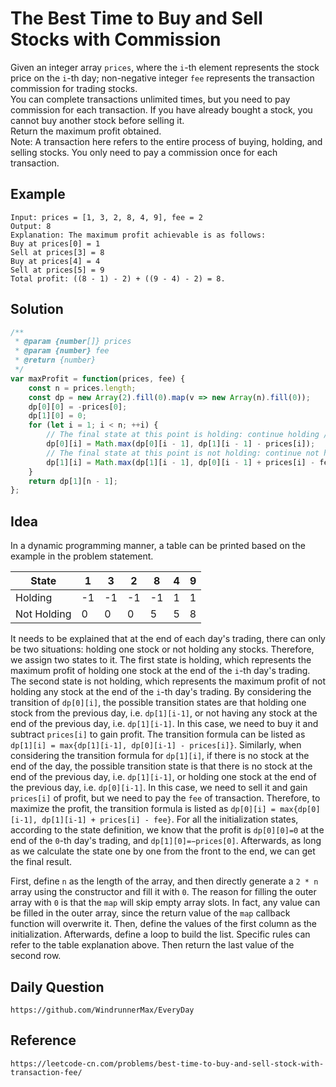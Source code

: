 # The Best Time to Buy and Sell Stocks with Commission
Given an integer array `prices`, where the `i`-th element represents the stock price on the `i`-th day; non-negative integer `fee` represents the transaction commission for trading stocks.  
You can complete transactions unlimited times, but you need to pay commission for each transaction. If you have already bought a stock, you cannot buy another stock before selling it.  
Return the maximum profit obtained.  
Note: A transaction here refers to the entire process of buying, holding, and selling stocks. You only need to pay a commission once for each transaction.

## Example
```
Input: prices = [1, 3, 2, 8, 4, 9], fee = 2
Output: 8
Explanation: The maximum profit achievable is as follows:  
Buy at prices[0] = 1
Sell at prices[3] = 8
Buy at prices[4] = 4
Sell at prices[5] = 9
Total profit: ((8 - 1) - 2) + ((9 - 4) - 2) = 8.
```

## Solution

```javascript
/**
 * @param {number[]} prices
 * @param {number} fee
 * @return {number}
 */
var maxProfit = function(prices, fee) {
    const n = prices.length;
    const dp = new Array(2).fill(0).map(v => new Array(n).fill(0));
    dp[0][0] = -prices[0];
    dp[1][0] = 0;
    for (let i = 1; i < n; ++i) {
        // The final state at this point is holding: continue holding / not holding, buy
        dp[0][i] = Math.max(dp[0][i - 1], dp[1][i - 1] - prices[i]);
        // The final state at this point is not holding: continue not holding / sell holding
        dp[1][i] = Math.max(dp[1][i - 1], dp[0][i - 1] + prices[i] - fee);
    }
    return dp[1][n - 1];
};
```

## Idea
In a dynamic programming manner, a table can be printed based on the example in the problem statement.

| State | 1 | 3 | 2 | 8 | 4 | 9 | 
| --- | --- | --- | --- | --- | --- | --- | 
| Holding | -1 | -1 | -1 | -1 | 1 | 1 |
| Not Holding | 0 | 0 | 0 | 5 | 5 | 8 |

It needs to be explained that at the end of each day's trading, there can only be two situations: holding one stock or not holding any stocks. Therefore, we assign two states to it. The first state is holding, which represents the maximum profit of holding one stock at the end of the `i`-th day's trading. The second state is not holding, which represents the maximum profit of not holding any stock at the end of the `i`-th day's trading. By considering the transition of `dp[0][i]`, the possible transition states are that holding one stock from the previous day, i.e. `dp[1][i-1]`, or not having any stock at the end of the previous day, i.e. `dp[1][i-1]`. In this case, we need to buy it and subtract `prices[i]` to gain profit. The transition formula can be listed as `dp[1][i] = max{dp[1][i-1], dp[0][i-1] - prices[i]}`. Similarly, when considering the transition formula for `dp[1][i]`, if there is no stock at the end of the day, the possible transition state is that there is no stock at the end of the previous day, i.e. `dp[1][i-1]`, or holding one stock at the end of the previous day, i.e. `dp[0][i-1]`. In this case, we need to sell it and gain `prices[i]` of profit, but we need to pay the `fee` of transaction. Therefore, to maximize the profit, the transition formula is listed as `dp[0][i] = max{dp[0][i-1], dp[1][i-1] + prices[i] - fee}`. For all the initialization states, according to the state definition, we know that the profit is `dp[0][0]=0` at the end of the `0`-th day's trading, and `dp[1][0]=−prices[0]`. Afterwards, as long as we calculate the state one by one from the front to the end, we can get the final result. 

First, define `n` as the length of the array, and then directly generate a `2 * n` array using the constructor and fill it with `0`. The reason for filling the outer array with `0` is that the `map` will skip empty array slots. In fact, any value can be filled in the outer array, since the return value of the `map` callback function will overwrite it. Then, define the values of the first column as the initialization. Afterwards, define a loop to build the list. Specific rules can refer to the table explanation above. Then return the last value of the second row.

## Daily Question
```
https://github.com/WindrunnerMax/EveryDay
```

## Reference
```
https://leetcode-cn.com/problems/best-time-to-buy-and-sell-stock-with-transaction-fee/
```